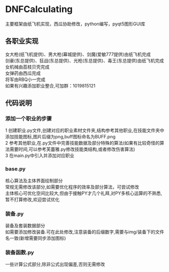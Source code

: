 # DNFCalculating
  主要框架由纸飞机实现，西瓜协助修改，python编写，pyqt5图形GUI库<br>

## 各职业实现
  女大枪(纸飞机提供)、男大枪(幕城提供)、剑魔(爱敏777提供)由纸飞机完成<br>
  剑豪(东总提供)、狂战(东总提供)、光枪(东总提供)、毒王(东总提供)由纸飞机完成<br>
  女机械由荔枝贝壳完成<br>
  女弹药由西瓜完成<br>
  将军由RBQ小一完成<br>
  如果有兴趣添加职业整合,可加群：1019815121

## 代码说明
### 添加一个职业的步骤
  1 创建职业.py文件,创建对应的职业素材文件夹,结构参考其他职业,在技能文件夹中添加技能图标,图片后缀为png,buff图标命名为BUFF.png<br>
  2 参考其他职业,在.py文件中完善技能数据及部分特殊的算法(如果有比较奇怪的算法需要时间,可以参考芙蕾雅.py修改技能类结构,或者修改伤害算法)<br>
  3 在main.py中引入并添加对应职业

### base.py
  核心算法及主体界面绘制部分<br>
  常规无需修改该部分,如需要优化程序的效率及部分算法，可尝试修改<br>
  主体核心可优化空间比较大,但由于接触PY才几个礼拜,对PY多核心运算的不熟悉,暂不打算修改,欢迎尝试优化

### 装备.py
  装备及套装数据部分<br>
  如需要添加修改装备.可在此处修改,注意装备的后缀数字,需要与img/装备下的文件名一致(新增需要同步添加图标)

### 装备函数.py
  一些计算公式部分,除非公式出现偏差,否则无需修改<br>

